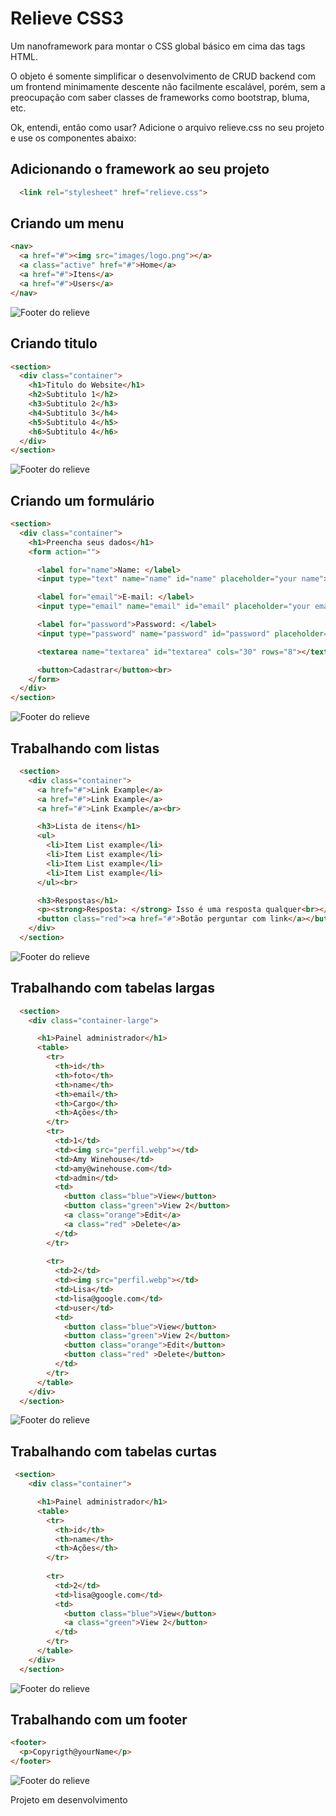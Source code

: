 # Relieve CSS3
Um nanoframework para montar o CSS global básico em cima das tags HTML.

O objeto é somente simplificar o desenvolvimento de CRUD backend com um frontend minimamente descente não facilmente escalável, porém, sem a preocupação com saber classes de frameworks como bootstrap, bluma, etc.

Ok, entendi, então como usar?
Adicione o arquivo relieve.css no seu projeto e use os componentes abaixo:

## Adicionando o framework ao seu projeto
```html
  <link rel="stylesheet" href="relieve.css">
```

## Criando um menu
```html
<nav>
  <a href="#"><img src="images/logo.png"></a>
  <a class="active" href="#">Home</a>
  <a href="#">Itens</a>
  <a href="#">Users</a>
</nav>
```
![Footer do relieve](images/nav.png)

## Criando titulo
```html
<section>
  <div class="container">
    <h1>Titulo do Website</h1>
    <h2>Subtitulo 1</h2>
    <h3>Subtitulo 2</h3>
    <h4>Subtitulo 3</h4>
    <h5>Subtitulo 4</h5>
    <h6>Subtitulo 4</h6>
  </div>
</section>
```
![Footer do relieve](images/title.png)

## Criando um formulário
```html
<section>
  <div class="container">
    <h1>Preencha seus dados</h1>
    <form action="">

      <label for="name">Name: </label>
      <input type="text" name="name" id="name" placeholder="your name">

      <label for="email">E-mail: </label>
      <input type="email" name="email" id="email" placeholder="your email">

      <label for="password">Password: </label>
      <input type="password" name="password" id="password" placeholder="your password">

      <textarea name="textarea" id="textarea" cols="30" rows="8"></textarea>

      <button>Cadastrar</button><br>
    </form>
  </div>
</section>
```
![Footer do relieve](images/form.png)

## Trabalhando com listas
```html
  <section>
    <div class="container">
      <a href="#">Link Example</a>
      <a href="#">Link Example</a>
      <a href="#">Link Example</a><br>

      <h3>Lista de itens</h1>
      <ul>
        <li>Item List example</li>
        <li>Item List example</li>
        <li>Item List example</li>
        <li>Item List example</li>
      </ul><br>

      <h3>Respostas</h1>
      <p><strong>Resposta: </strong> Isso é uma resposta qualquer<br></p>
      <button class="red"><a href="#">Botão perguntar com link</a></button>
    </div>
  </section>
```
![Footer do relieve](images/lists_links.png)


## Trabalhando com tabelas largas
```html
  <section>
    <div class="container-large">

      <h1>Painel administrador</h1>
      <table>
        <tr>
          <th>id</th>
          <th>foto</th>
          <th>name</th>
          <th>email</th>
          <th>Cargo</th>
          <th>Ações</th>
        </tr>
        <tr>
          <td>1</td>
          <td><img src="perfil.webp"></td>
          <td>Amy Winehouse</td>
          <td>amy@winehouse.com</td>
          <td>admin</td>
          <td>
            <button class="blue">View</button>
            <button class="green">View 2</button>
            <a class="orange">Edit</a>
            <a class="red" >Delete</a>
          </td>
        </tr>
  
        <tr>
          <td>2</td>
          <td><img src="perfil.webp"></td>
          <td>Lisa</td>
          <td>lisa@google.com</td>
          <td>user</td>
          <td>
            <button class="blue">View</button>
            <button class="green">View 2</button>
            <button class="orange">Edit</button>
            <button class="red" >Delete</button>
          </td>
        </tr>
      </table>  
    </div>
  </section>
```
![Footer do relieve](images/table.png)

## Trabalhando com tabelas curtas
```html
 <section>
    <div class="container">

      <h1>Painel administrador</h1>
      <table>
        <tr>
          <th>id</th>
          <th>name</th>
          <th>Ações</th>
        </tr>
  
        <tr>
          <td>2</td>
          <td>lisa@google.com</td>
          <td>
            <button class="blue">View</button>
            <a class="green">View 2</button>
          </td>
        </tr>
      </table>  
    </div>
  </section>
```
![Footer do relieve](images/table2.png)





## Trabalhando com um footer
```html
<footer>
  <p>Copyrigth@yourName</p>
</footer>
```
![Footer do relieve](images/footer.png)

Projeto em desenvolvimento
